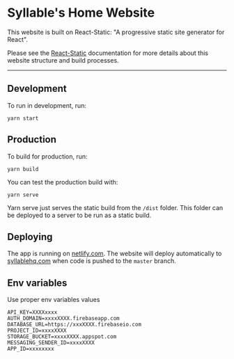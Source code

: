 # Syllable's Home Website


This website is built on React-Static: "A progressive static site generator for React".

Please see the [React-Static](https://github.com/nozzle/react-static) documentation for more details about this website structure and build processes.

-----

## Development
To run in development, run:
```
yarn start
```


## Production
To build for production, run:
```
yarn build
```
You can test the production build with:
```
yarn serve
```
Yarn serve just serves the static build from the `/dist` folder. This folder can be deployed to a server to be run as a static build.


## Deploying
The app is running on [netlify.com](https://app.netlify.com/). The website will deploy automatically to [syllablehq.com](https://www.syllablehq.com/) when code is pushed to the `master` branch.

## Env variables

Use proper env variables values

```
API_KEY=XXXXxxxx
AUTH_DOMAIN=xxxxXXXX.firebaseapp.com
DATABASE_URL=https://xxxXXXX.firebaseio.com
PROJECT_ID=xxxxXXXX
STORAGE_BUCKET=xxxxXXXX.appspot.com
MESSAGING_SENDER_ID=xxxxXXXX
APP_ID=xxxxxxxx
```
